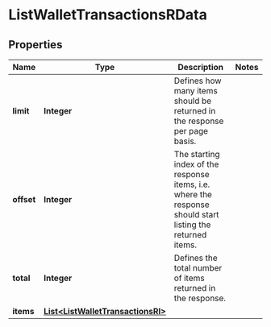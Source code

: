 

# ListWalletTransactionsRData


## Properties

| Name | Type | Description | Notes |
|------------ | ------------- | ------------- | -------------|
|**limit** | **Integer** | Defines how many items should be returned in the response per page basis. |  |
|**offset** | **Integer** | The starting index of the response items, i.e. where the response should start listing the returned items. |  |
|**total** | **Integer** | Defines the total number of items returned in the response. |  |
|**items** | [**List&lt;ListWalletTransactionsRI&gt;**](ListWalletTransactionsRI.md) |  |  |



